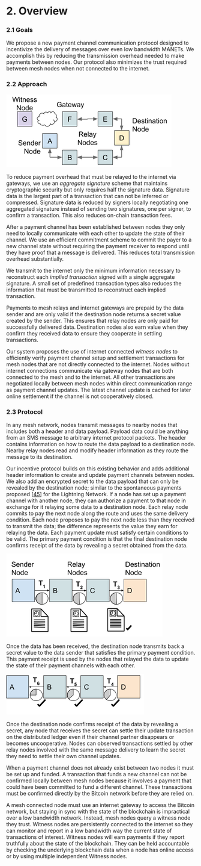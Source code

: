# 2. Overview

### 2.1 Goals

We propose a new payment channel communication protocol designed to incentivize the delivery of messages over even low bandwidth MANETs. We accomplish this by reducing the transmission overhead needed to make payments between nodes. Our protocol also minimizes the trust required between mesh nodes when not connected to the internet.

### 2.2 Approach

![Figure 1: Mesh nodes are peers that take on different roles. In this example Node A is sending data \(ie. SMS\) to destination Node D and Nodes B and C are relaying the data.  Once Node D confirms receipt of  the message, anyone can send the signed incentive payment transactions made to the relays to a witness Node G via relay Node E and relay/gateway Node F connected to the internet. Node G settles these transactions on a global distributed ledger.](../.gitbook/assets/fig1.png)

To reduce payment overhead that must be relayed to the internet via gateways, we use an _aggregate signature_ scheme that maintains cryptographic security but only requires half the signature data. Signature data is the largest part of a transaction that can not be inferred or compressed. Signature data is reduced by signers locally negotiating one aggregated signature instead of sending two signatures, one per signer, to confirm a transaction. This also reduces on-chain transaction fees.

After a payment channel has been established between nodes they only need to locally communicate with each other to update the state of their channel. We use an efficient commitment scheme to commit the payer to a new channel state without requiring the payment receiver to respond until they have proof that a message is delivered. This reduces total transmission overhead substantially.

We transmit to the internet only the minimum information necessary to reconstruct each _implied transaction_ signed with a single aggregate signature. A small set of predefined transaction types also reduces the information that must be transmitted to reconstruct each implied transaction.

Payments to mesh relays and internet gateways are prepaid by the data sender and are only valid if the destination node returns a secret value created by the sender. This ensures that relay nodes are only paid for successfully delivered data. Destination nodes also earn value when they confirm they received data to ensure they cooperate in settling transactions.

Our system proposes the use of internet connected _witness nodes_ to efficiently verify payment channel setup and settlement transactions for mesh nodes that are not directly connected to the internet. Nodes without internet connections communicate via gateway nodes that are both connected to the mesh and to the internet. All other transactions are negotiated locally between mesh nodes within direct communication range as payment channel updates. The latest channel update is cached for later online settlement if the channel is not cooperatively closed.

### 2.3 Protocol

In any mesh network, nodes transmit messages to nearby nodes that includes both a header and data payload. Payload data could be anything from an SMS message to arbitrary internet protocol packets. The header contains information on how to route the data payload to a destination node. Nearby relay nodes read and modify header information as they route the message to its destination.

Our incentive protocol builds on this existing behavior and adds additional header information to create and update payment channels between nodes. We also add an encrypted secret to the data payload that can only be revealed by the destination node; similar to the spontaneous payments proposed \[[45](references.md#45-roasbeef-wip-multi-add-new-draft-key-send-mode-for-spontaneous-payments-url-https-github-com-lightningnetwork-lnd-pull-2455-access-29-may-2019)\] for the Lightning Network. If a node has set up a payment channel with another node, they can authorize a payment to that node in exchange for it relaying some data to a destination node. Each relay node commits to pay the next node along the route and uses the same delivery condition. Each node proposes to pay the next node less than they received to transmit the data; the difference represents the value they earn for relaying the data. Each payment update must satisfy certain conditions to be valid. The primary payment condition is that the final destination node confirms receipt of the data by revealing a secret obtained from the data.

![Figure 2: In this example, node A is sending data to node D via nodes B and C at time T1. Nodes A&amp;B, B&amp;C and C&amp;D have payment channels set up with each other and initially equal balances in the channels. Node A proposes to increase node B&#x2019;s balance if node D receives the data. Nodes B and C make similar proposals to their next hop.](../.gitbook/assets/fig2.png)

Once the data has been received, the destination node transmits back a secret value to the data sender that satisfies the primary payment condition. This payment receipt is used by the nodes that relayed the data to update the state of their payment channels with each other.

![Figure 3: Node D has confirmed receipt of the data and finalizes at time T4 the previously proposed balance transfer made by node C. Nodes C and B do the same with their respective upstream nodes B and A.](../.gitbook/assets/fig3.png)

Once the destination node confirms receipt of the data by revealing a secret, any node that receives the secret can settle their update transaction on the distributed ledger even if their channel partner disappears or becomes uncooperative. Nodes can observed transactions settled by other relay nodes involved with the same message delivery to learn the secret they need to settle their own channel updates.

When a payment channel does not already exist between two nodes it must be set up and funded. A transaction that funds a new channel can not be confirmed locally between mesh nodes because it involves a payment that could have been committed to fund a different channel. These transactions must be confirmed directly by the Bitcoin network before they are relied on.

A mesh connected node must use an internet gateway to access the Bitcoin network, but staying in sync with the state of the blockchain is impractical over a low bandwidth network. Instead, mesh nodes query a witness node they trust. Witness nodes are persistently connected to the internet so they can monitor and report in a low bandwidth way the current state of transactions of interest. Witness nodes will earn payments if they report truthfully about the state of the blockchain. They can be held accountable by checking the underlying blockchain data when a node has online access or by using multiple independent Witness nodes.

